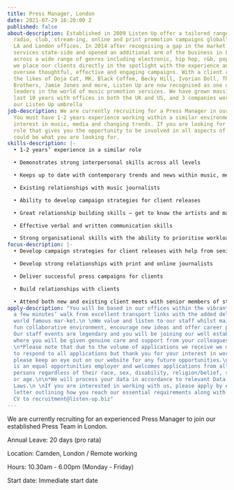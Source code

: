 ```yaml
---
title: Press Manager, London
date: 2021-07-29 16:20:00 Z
published: false
about-description: Established in 2009 Listen Up offer a tailored range of bespoke
  radio, club, stream-ing, online and print promotion campaigns globally through our
  LA and London offices. In 2014 after recognising a gap in the market we moved our
  services state-side and opened an additional arm of the business in LA. Working
  across a wide range of genres including electronic, hip hop, r&b, pop and alternative,
  we place our clients directly in the spotlight with the experience and knowhow to
  oversee thoughtful, effective and engaging campaigns. With a client roster boasting
  the likes of Doja Cat, MK, Black Coffee, Becky Hill, Ivorian Doll, The Martinez
  Brothers, Jamie Jones and more, Listen Up are now recognised as one of the market
  leaders in the world of music promotion services. We have grown massively over the
  last 10 years with offices in both the UK and US, and 3 companies working under
  our Listen Up umbrella
job-description: We are currently recruiting for a Press Manager in our London offices.
  You must have 1-2 years experience working within a similar environment with a keen
  interest in music, media and changing trends. If you are looking for a hands on
  role that gives you the opportunity to be involved in all aspects of music PR, we
  could be what you are looking for.
skills-description: |-
  • 1-2 years’ experience in a similar role

  • Demonstrates strong interpersonal skills across all levels

  • Keeps up to date with contemporary trends and news within music, media and entertainment

  • Existing relationships with music journalists

  • Ability to develop campaign strategies for client releases

  • Great relationship building skills – get to know the artists and management in a friendly but professional way, as well as press

  • Effective verbal and written communication skills

  • Strong organisational skills with the ability to prioritise workload and juggle a variety of different tasks
focus-description: |-
  • Develop campaign strategies for client releases with help from senior staff

  • Develop strong relationships with print and online journalists

  • Deliver successful press campaigns for clients

  • Build relationships with clients

  • Attend both new and existing client meets with senior members of staff
apply-description: "You will be based in our offices within the vibrant heart of Camden,
  a few minutes’ walk from excellent transport links with the added delights of the
  world famous mar-ket.\n \nWe value and listen to our staff whilst maintaining a
  fun collaborative environment, encourage new ideas and offer career progression.
  Our staff events are legendary and you will be joining our well established team
  where you will be given genuine care and support from your colleagues and Directors.\n
  \n*Please note that due to the volume of applications we receive we may not be able
  to respond to all applications but thank you for your interest in working with us,
  please keep an eye out on our website for any future opportunities.\n\n*Listen Up
  is an equal opportunities employer and welcomes applications from all suitably qualified
  persons regardless of their race, sex, disability, religion/belief, sexual orientation
  or age.\n\n*We will process your data in accordance to relevant Data Protection
  Laws.\n \nIf you are interested in working with us, please apply by emailing a cover
  letter outlining how you reach our essential requirements along with a copy of your
  CV to recruitment@listen-up.biz"
---
```


We are currently recruiting for an experienced Press Manager to join our established Press Team in London. 

Annual Leave: 20 days (pro rata)

Location: Camden, London / Remote working 

Hours: 10.30am - 6.00pm (Monday - Friday)

Start date: Immediate start date 